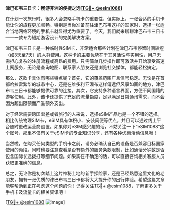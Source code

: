 **津巴布韦三日卡：畅游非洲的便捷之选[[TG💪+ @esim1088](https://t.me/s/esim1088)]**

在计划一次旅行时，很多人会忽略手机卡的重要性，但实际上，一张合适的手机卡能让你的旅程更加顺畅。特别是当你准备前往津巴布韦这样的国家时，选择一张适合当地网络环境的手机卡就显得尤为重要了。今天，我们就来聊聊津巴布韦三日卡——一款专为短期游客设计的完美解决方案。

津巴布韦三日卡是一种临时性SIM卡，非常适合那些计划在津巴布韦停留时间较短（如3天至7天）的人群使用。这种卡的主要优势在于其灵活性与实用性，用户无需担心复杂的注册流程或高昂的费用。只需简单几步操作即可激活并开始享受高速上网服务，无论是查询地图、联系家人朋友还是浏览社交媒体，都能轻松搞定。

那么，这款卡具体有哪些特点呢？首先，它的覆盖范围广且信号稳定。无论是在首都哈拉雷繁华的城市中心，还是在维多利亚瀑布这样偏远但风景如画的地方，津巴布韦三日卡都能够提供可靠的连接。其次，它支持多种语言界面，方便不同国籍的游客使用。此外，该卡还提供了充足的流量额度，足以满足日常通讯需求，而不会因为超出限额而产生额外支出。

对于经常需要跨国出差或者旅行的人来说，选择eSIM产品也是一个不错的选择。相比传统物理SIM卡，eSIM具有体积小、安装简便等优点，并且可以通过线上平台随时更改运营商设置。如果你对eSIM感兴趣的话，不妨关注一下“eSIM1088”这个账号，那里不仅有关于eSIM卡的专业知识分享，还有各种优惠活动信息哦！

当然啦，在购买任何类型的手机卡之前，请务必确认自己的设备是否兼容目标国家使用的频段。同时也要注意查看是否有额外的服务条款限制，比如通话分钟数是否包含国际长途拨打等细节问题。如果实在不确定的话，可以直接咨询相关客服人员获取更准确的信息。

总之，无论你是初次踏上这片神秘土地的新手探险家，还是已经熟悉这里文化的老朋友，拥有一张优质的津巴布韦三日卡都将大大提升你的出行体验。希望这篇文章能够帮助到正在考虑这个问题的你！记得关注[TG💪+ @esim1088](https://t.me/s/esim1088)，了解更多关于手机卡及流量卡的相关资讯吧！

[[TG💪+ @esim1088](https://t.me/s/esim1088) ![Image](https://i.postimg.cc/4NQfJmqS/Snipaste-2025-05-13-00-14-12.png)]